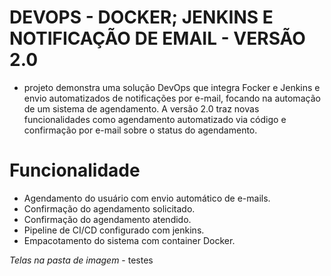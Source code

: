 # DEVOPS - DOCKER; JENKINS E NOTIFICAÇÃO DE EMAIL - VERSÃO 2.0

- projeto demonstra uma solução DevOps que integra Focker e Jenkins e envio automatizados de notificações
  por e-mail, focando na automação de um sistema de agendamento. A versão 2.0 traz novas funcionalidades como
  agendamento automatizado via código e confirmação por e-mail sobre o status do agendamento.
  
# Funcionalidade
- Agendamento do usuário com envio automático de e-mails.
- Confirmação do agendamento solicitado.
- Confirmação do agendamento atendido.
- Pipeline de CI/CD configurado com jenkins.
- Empacotamento do sistema com container Docker.

*Telas na pasta de imagem* - testes

